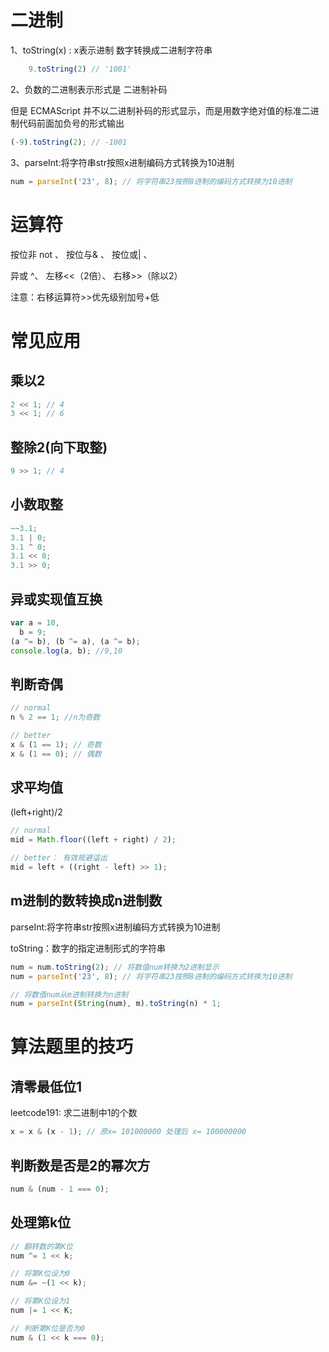 # 二进制

1、toString(x) : x表示进制 数字转换成二进制字符串

```js
    9.toString(2) // '1001'
```

2、负数的二进制表示形式是 二进制补码

但是 ECMAScript 并不以二进制补码的形式显示，而是用数字绝对值的标准二进制代码前面加负号的形式输出

```js
(-9).toString(2); // -1001
```

3、parseInt:将字符串str按照x进制编码方式转换为10进制

```js
num = parseInt('23', 8); // 将字符串23按照8进制的编码方式转换为10进制
```

# 运算符

按位非 not 、 按位与& 、 按位或| 、

异或 ^、 左移<<（2倍）、 右移>>（除以2）

注意：右移运算符>>优先级别加号+低

# 常见应用

## 乘以2

```js
2 << 1; // 4
3 << 1; // 6
```

## 整除2(向下取整)

```js
9 >> 1; // 4
```

## 小数取整

```js
~~3.1;
3.1 | 0;
3.1 ^ 0;
3.1 << 0;
3.1 >> 0;
```

## 异或实现值互换

```js
var a = 10,
  b = 9;
(a ^= b), (b ^= a), (a ^= b);
console.log(a, b); //9,10
```

## 判断奇偶

```js
// normal
n % 2 == 1; //n为奇数

// better
x & (1 == 1); // 奇数
x & (1 == 0); // 偶数
```

## 求平均值

(left+right)/2

```js
// normal
mid = Math.floor((left + right) / 2);

// better： 有效规避溢出
mid = left + ((right - left) >> 1);
```

## m进制的数转换成n进制数

parseInt:将字符串str按照x进制编码方式转换为10进制

toString：数字的指定进制形式的字符串

```js
num = num.toString(2); // 将数值num转换为2进制显示
num = parseInt('23', 8); // 将字符串23按照8进制的编码方式转换为10进制

// 将数值num从m进制转换为n进制
num = parseInt(String(num), m).toString(n) * 1;
```

# 算法题里的技巧

## 清零最低位1

leetcode191: 求二进制中1的个数

```js
x = x & (x - 1); // 原x= 101000000 处理后 x= 100000000
```

## 判断数是否是2的幂次方

```js
num & (num - 1 === 0);
```

## 处理第k位

```js
// 翻转数的第K位
num ^= 1 << k;

// 将第K位设为0
num &= ~(1 << k);

// 将第K位设为1
num |= 1 << K;

// 判断第K位是否为0
num & (1 << k === 0);
```
